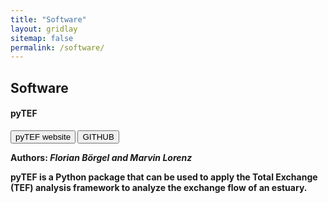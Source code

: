```yaml
---
title: "Software"
layout: gridlay
sitemap: false
permalink: /software/
---
```


<style>
img{
  border-radius: 10px;
}
iframe {
  width: 175px;
  display: inline;
  vertical-align:middle;
  <!-- margin-bottom:5px; -->
  <!-- margin-left:5px; -->
  <!-- border: 1px solid red; -->
}
.col-md-3 {
  margin:0;
  padding:0;
  margin-top:10px;
  margin-bottom:10px;
  display:block;
  overflow:hidden;
  text-align:center;
  display: table-cell;
  height: auto;
  float: none;
  background:white;
  border-radius:20px;
  <!-- border: 1px solid black; -->
}
</style>

## Software

<div class="jumbotron">
<div class="row align-items-end">
<div class="col-md-12 col-sm-12">
<h4><b>pyTEF</h4>
<a href="https://florianboergel.github.io/pyTEF/" target="_blank"><button class="btn btn-success btn-sm">pyTEF website</button></a>
<a href="https://github.com/florianboergel/pyTEF/tree/master/" target="_blank"><button class="btn btn-info btn-sm">GITHUB</button></a>
<!-- <a href="{{ site.url }}{{ site.baseurl }}/papers/example_proceeding.pdf" target="_blank"><button class="btn btn-danger btn-sm">PAPER</button></a>  -->

<b>Authors:</b>
<i>Florian Börgel and Marvin Lorenz</i>

pyTEF is a Python package that can be used to apply the Total Exchange (TEF) analysis framework to analyze the exchange flow of an estuary.

</div>
</div>
</div>
